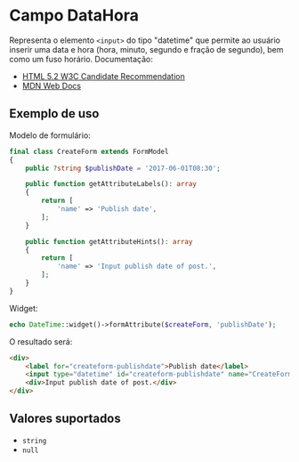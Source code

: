 # Campo DataHora

Representa o elemento `<input>` do tipo "datetime" que permite ao usuário inserir uma data e hora (hora, minuto, segundo e
fração de segundo), bem como um fuso horário. Documentação:

- [HTML 5.2 W3C Candidate Recommendation](https://www.w3.org/TR/2017/CR-html52-20170808/sec-forms.html#date-and-time-state-typedatetime)
- [MDN Web Docs](https://developer.mozilla.org/docs/Web/HTML/Element/input/date)

## Exemplo de uso

Modelo de formulário:

```php
final class CreateForm extends FormModel
{
    public ?string $publishDate = '2017-06-01T08:30';

    public function getAttributeLabels(): array
    {
        return [
            'name' => 'Publish date',
        ];
    }

    public function getAttributeHints(): array
    {
        return [
            'name' => 'Input publish date of post.',
        ];
    }
}
```

Widget:

```php
echo DateTime::widget()->formAttribute($createForm, 'publishDate');
```

O resultado será:

```html
<div>
    <label for="createform-publishdate">Publish date</label>
    <input type="datetime" id="createform-publishdate" name="CreateForm[publishDate]" value="2017-06-01T08:30">
    <div>Input publish date of post.</div>
</div>
```

## Valores suportados

- `string`
- `null`
